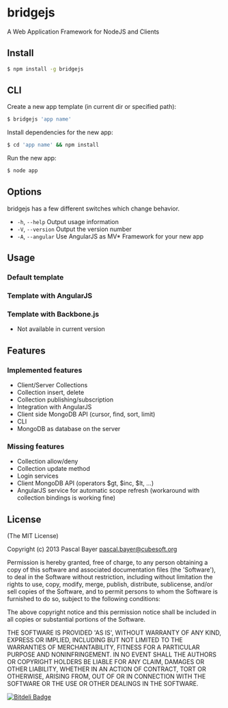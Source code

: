 bridgejs
========

A Web Application Framework for NodeJS and Clients


Install
-------

``` bash
$ npm install -g bridgejs
```


CLI
---

Create a new app template (in current dir or specified path):
```bash
$ bridgejs 'app name'
```

Install dependencies for the new app:
```bash
$ cd 'app name' && npm install
```

Run the new app:
```bash
$ node app
```


Options
-------

bridgejs has a few different switches which change behavior.

- `-h`, `--help` Output usage information
- `-V`, `--version` Output the version number
- `-A`, `--angular` Use AngularJS as MV* Framework for your new app


Usage
-----

### Default template



### Template with AngularJS



### Template with Backbone.js

- Not available in current version


Features
--------

### Implemented features

- Client/Server Collections
- Collection insert, delete
- Collection publishing/subscription
- Integration with AngularJS
- Client side MongoDB API (cursor, find, sort, limit)
- CLI
- MongoDB as database on the server

### Missing features

- Collection allow/deny
- Collection update method
- Login services
- Client MongoDB API (operators $gt, $inc, $lt, ...)
- AngularJS service for automatic scope refresh (workaround with collection bindings is working fine)


License
-------

(The MIT License)

Copyright (c) 2013 Pascal Bayer <pascal.bayer@cubesoft.org>

Permission is hereby granted, free of charge, to any person obtaining a copy of this software and associated documentation files (the 'Software'), to deal in the Software without restriction, including without limitation the rights to use, copy, modify, merge, publish, distribute, sublicense, and/or sell copies of the Software, and to permit persons to whom the Software is furnished to do so, subject to the following conditions:

The above copyright notice and this permission notice shall be included in all copies or substantial portions of the Software.

THE SOFTWARE IS PROVIDED 'AS IS', WITHOUT WARRANTY OF ANY KIND, EXPRESS OR IMPLIED, INCLUDING BUT NOT LIMITED TO THE WARRANTIES OF MERCHANTABILITY, FITNESS FOR A PARTICULAR PURPOSE AND NONINFRINGEMENT. IN NO EVENT SHALL THE AUTHORS OR COPYRIGHT HOLDERS BE LIABLE FOR ANY CLAIM, DAMAGES OR OTHER LIABILITY, WHETHER IN AN ACTION OF CONTRACT, TORT OR OTHERWISE, ARISING FROM, OUT OF OR IN CONNECTION WITH THE SOFTWARE OR THE USE OR OTHER DEALINGS IN THE SOFTWARE.

[![Bitdeli Badge](https://d2weczhvl823v0.cloudfront.net/pascalbayer/bridgejs/trend.png)](https://bitdeli.com/free "Bitdeli Badge")

